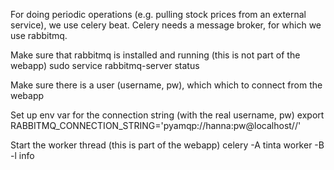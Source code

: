 For doing periodic operations (e.g. pulling stock prices from an external service), we use celery beat.
Celery needs a message broker, for which we use rabbitmq.

Make sure that rabbitmq is installed and running (this is not part of the webapp)
sudo service rabbitmq-server status

Make sure there is a user (username, pw), which which to connect from the webapp

Set up env var for the connection string (with the real username, pw)
    export RABBITMQ_CONNECTION_STRING='pyamqp://hanna:pw@localhost//'

Start the worker thread (this is part of the webapp)
    celery -A tinta worker -B -l info

